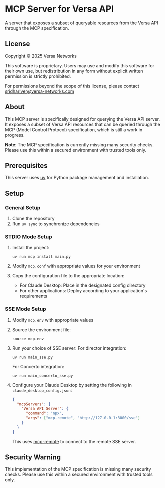 # MCP Server for Versa API

A server that exposes a subset of queryable resources from the Versa API through the MCP specification.

## License

Copyright © 2025 Versa Networks 

This software is proprietary. Users may use and modify this software for their own use, but redistribution in any form without explicit written permission is strictly prohibited.

For permissions beyond the scope of this license, please contact sridhariyer@versa-networks.com 

## About

This MCP server is specifically designed for querying the Versa API server. It exposes a subset of Versa API resources that can be queried through the MCP (Model Control Protocol) specification, which is still a work in progress.

**Note**: The MCP specification is currently missing many security checks. Please use this within a secured environment with trusted tools only.

## Prerequisites

This server uses [uv](https://docs.astral.sh/uv/guides/install-python/) for Python package management and installation.

## Setup

### General Setup

1. Clone the repository
2. Run `uv sync` to synchronize dependencies

### STDIO Mode Setup

1. Install the project:
   ```
   uv run mcp install main.py
   ```

2. Modify `mcp.conf` with appropriate values for your environment

3. Copy the configuration file to the appropriate location:
   - For Claude Desktop: Place in the designated config directory
   - For other applications: Deploy according to your application's requirements

### SSE Mode Setup

1. Modify `mcp.env` with appropriate values

2. Source the environment file:
   ```
   source mcp.env
   ```

3. Run your choice of  SSE server:
   For director integration:
   ```
   uv run main_sse.py
   ```

   For Concerto integration:
   ```
   uv run main_concerto_sse.py
   ```
   

4. Configure your Claude Desktop by setting the following in `claude_desktop_config.json`:
   ```json
   {
     "mcpServers": {
       "Versa API Server": {
         "command": "npx",
         "args": ["mcp-remote", "http://127.0.0.1:8000/sse"]
       }
     }
   }
   ```

   This uses [mcp-remote](https://www.npmjs.com/package/mcp-remote) to connect to the remote SSE server.

## Security Warning

This implementation of the MCP specification is missing many security checks. Please use this within a secured environment with trusted tools only.

